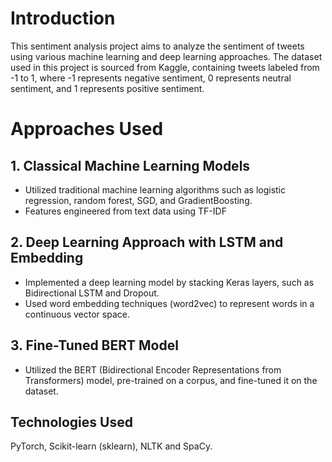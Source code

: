 # Introduction
This sentiment analysis project aims to analyze the sentiment of tweets using various machine learning and deep learning approaches. The dataset used in this project is sourced from Kaggle, containing tweets labeled from -1 to 1, where -1 represents negative sentiment, 0 represents neutral sentiment, and 1 represents positive sentiment.

# Approaches Used
## 1. Classical Machine Learning Models
* Utilized traditional machine learning algorithms such as logistic regression, random forest, SGD, and GradientBoosting.
* Features engineered from text data using TF-IDF
## 2. Deep Learning Approach with LSTM and Embedding
* Implemented a deep learning model by stacking Keras layers, such as Bidirectional LSTM and Dropout.
* Used word embedding techniques (word2vec) to represent words in a continuous vector space.
## 3. Fine-Tuned BERT Model
* Utilized the BERT (Bidirectional Encoder Representations from Transformers) model, pre-trained on a corpus, and fine-tuned it on the dataset.
## Technologies Used
PyTorch, Scikit-learn (sklearn), NLTK and SpaCy.
